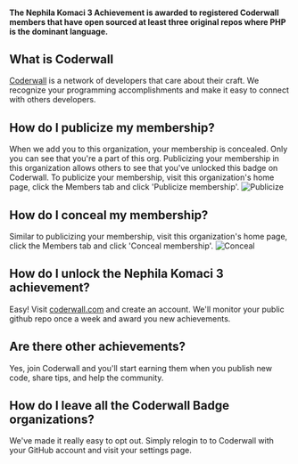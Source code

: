 #### The Nephila Komaci 3 Achievement is awarded to registered Coderwall members that have open sourced at least three original repos where PHP is the dominant language.

## What is Coderwall

[Coderwall](https://coderwall.com/gh) is a network of developers that care about their craft. We recognize your programming accomplishments and make it easy to connect with others developers.

## How do I publicize my membership?

When we add you to this organization, your membership is concealed. Only you can see that you're a part of this org. Publicizing your membership in this organization allows others to see that you've unlocked this badge on Coderwall. To publicize your membership, visit this organization's home page, click the Members tab and click 'Publicize membership'.
![Publicize](http://f.cl.ly/items/2v0K0i062p0u231Z1z1s/publicize.jpeg)

## How do I conceal my membership?

Similar to publicizing your membership, visit this organization's home page, click the Members tab and click 'Conceal membership'.
![Conceal](http://f.cl.ly/items/0A1p3b3t1X3a0n2q2j3O/conceal.jpeg)

## How do I unlock the Nephila Komaci 3 achievement?

Easy! Visit [coderwall.com](https://coderwall.com/gh) and create an account. We'll monitor your public github repo once a week and award you new achievements.

## Are there other achievements?

Yes, join Coderwall and you'll start earning them when you publish new code, share tips, and help the community.

## How do I leave all the Coderwall Badge organizations?

We've made it really easy to opt out. Simply relogin to to Coderwall with your GitHub account and visit your settings page.
